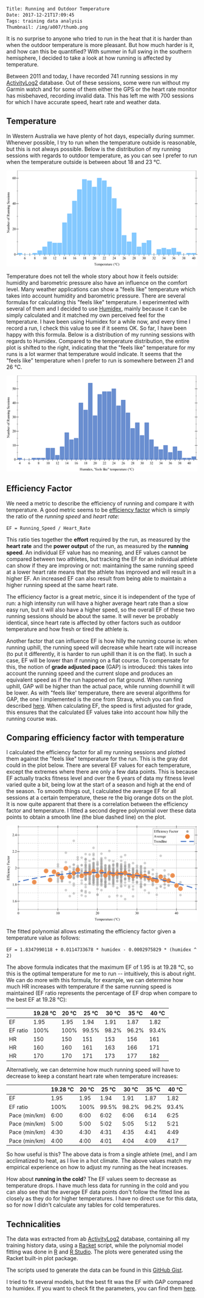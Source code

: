     Title: Running and Outdoor Temperature
    Date: 2017-12-21T17:09:45
    Tags: training data analysis
    Thumbnail: /img/a007/thumb.png
    
It is no surprise to anyone who tried to run in the heat that it is harder
than when the outdoor temperature is more pleasant.  But how much harder is
it, and how can this be quantified?  With summer in full swing in the southern
hemisphere, I decided to take a look at how running is affected by
temperature.

<!-- more -->

Between 2011 and today, I have recorded 741 running sessions in my
[ActivityLog2][al-link] database.  Out of these sessions, some were run
without my Garmin watch and for some of them either the GPS or the heart rate
monitor has misbehaved, recording invalid data.  This has left me with 700
sessions for which I have accurate speed, heart rate and weather data.

## Temperature

In Western Australia we have plenty of hot days, especially during
summer. Whenever possible, I try to run when the temperature outside is
reasonable, but this is not always possible.  Below is the distribution of my
running sessions with regards to outdoor temperature, as you can see I prefer
to run when the temperature outside is between about 18 and 23 ℃.

![](/img/a007/temperature-hist.svg)

Temperature does not tell the whole story about how it feels outside: humidity
and barometric pressure also have an influence on the comfort level.  Many
weather applications can show a "feels like" temperature which takes into
account humidity and barometric pressure.  There are several formulas for
calculating this "feels like" temperature.  I experimented with several of
them and I decided to use [Humidex][hx-link], mainly because it can be simply
calculated and it matched my own perceived feel for the temperature.  I have
been using Humidex for a while now, and every time I record a run, I check
this value to see if it seems OK.  So far, I have been happy with this
formula.  Below is a distribution of my running sessions with regards to
Humidex.  Compared to the temperature distribution, the entire plot is shifted
to the right, indicating that the "feels like" temperature for my runs is a
lot warmer that temperature would indicate.  It seems that the "feels like"
temperature when I prefer to run is somewhere between 21 and 26 ℃.

![](/img/a007/humidex-hist.svg)

## Efficiency Factor

We need a metric to describe the efficiency of running and compare it with
temperature.  A good metric seems to be [efficiency factor][ef-link] which is
simply the ratio of the *running speed* and *heart rate*:

    EF = Running_Speed / Heart_Rate
    
This ratio ties together the **effort** required by the run, as measured by
the **heart rate** and the **power output** of the run, as measured by the
**running speed**.  An individual EF value has no meaning, and EF values
cannot be compared between two athletes, but tracking the EF for an individual
athlete can show if they are improving or not: maintaining the same running
speed at a lower heart rate means that the athlete has improved and will
result in a higher EF.  An increased EF can also result from being able to
maintain a higher running speed at the same heart rate.

The efficiency factor is a great metric, since it is independent of the type
of run: a high intensity run will have a higher average heart rate than a slow
easy run, but it will also have a higher speed, so the overall EF of these two
running sessions should be about the same.  It will never be probably
identical, since heart rate is affected by other factors such as outdoor
temperature and how fresh or tired the athlete is.

Another factor that can influence EF is how hilly the running course is: when
running uphill, the running speed will decrease while heart rate will increase
(to put it differently, it is harder to run uphill than it is on the flat).
In such a case, EF will be lower than if running on a flat course.  To
compensate for this, the notion of **grade adjusted pace** (GAP) is
introduced: this takes into account the running speed and the current slope
and produces an equivalent speed as if the run happened on flat ground.  When
running uphill, GAP will be higher than the actual pace, while running
downhill it will be lower.  As with "feels like' temperature, there are
several algorithms for GAP, the one I implemented is the one from Strava,
which you can find described [here][gap-link].  When calculating EF, the speed
is first adjusted for grade, this ensures that the calculated EF values take
into account how hilly the running course was.

## Comparing efficiency factor with temperature

I calculated the efficiency factor for all my running sessions and plotted
them against the "feels like" temperature for the run.  This is the gray dot
could in the plot below.  There are several EF values for each temperature,
except the extremes where there are only a few data points.  This is because
EF actually tracks fitness level and over the 6 years of data my fitness level
varied quite a bit, being low at the start of a season and high at the end of
the season.  To smooth things out, I calculated the average EF for all
sessions at a certain temperature, these re the big orange dots on the plot.
It is now quite apparent that there is a correlation between the efficiency
factor and temperature.  I fitted a second degree polynomial over these data
points to obtain a smooth line (the blue dashed line) on the plot.

![](/img/a007/humidex-ga-ef-scatter.svg)

The fitted polynomial allows estimating the efficiency factor given a
temperature value as follows:

    EF = 1.8347990118 + 0.0114733678 * humidex - 0.0002975829 * (humidex ^ 2)

The above formula indicates that the maximum EF of 1.95 is at 19.28 ℃, so
this is the optimal temperature for me to run -- intuitively, this is about
right.  We can do more with this formula, for example, we can determine how
much HR increases with temperature if the same running speed is maintained (EF
ratio represents the percentage of EF drop when compare to the best EF at
19.28 ℃):

|          | 19.28 ℃ | 20 ℃ | 25 ℃  | 30 ℃  | 35 ℃  | 40 ℃  |
|----------|---------|------|-------|-------|-------|-------|
| EF       | 1.95    | 1.95 | 1.94  | 1.91  | 1.87  | 1.82  |
| EF ratio | 100%    | 100% | 99.5% | 98.2% | 96.2% | 93.4% |
| HR       | 150     | 150  | 151   | 153   | 156   | 161   |
| HR       | 160     | 160  | 161   | 163   | 166   | 171   |
| HR       | 170     | 170  | 171   | 173   | 177   | 182   |

Alternatively, we can determine how much running speed will have to decrease
to keep a constant heart rate when temperature increases:

|               | 19.28 ℃ | 20 ℃ | 25 ℃  | 30 ℃  | 35 ℃  | 40 ℃  |
|---------------|---------|------|-------|-------|-------|-------|
| EF            | 1.95    | 1.95 | 1.94  | 1.91  | 1.87  | 1.82  |
| EF ratio      | 100%    | 100% | 99.5% | 98.2% | 96.2% | 93.4% |
| Pace (min/km) | 6:00    | 6:00 | 6:02  | 6:06  | 6:14  | 6:25  |
| Pace (min/km) | 5:00    | 5:00 | 5:02  | 5:05  | 5:12  | 5:21  |
| Pace (min/km) | 4:30    | 4:30 | 4:31  | 4:35  | 4:41  | 4:49  |
| Pace (min/km) | 4:00    | 4:00 | 4:01  | 4:04  | 4:09  | 4:17  |

So how useful is this?  The above data is from a single athlete (me), and I am
acclimatized to heat, as I live in a hot climate.  The above values match my
empirical experience on how to adjust my running as the heat increases.

How about **running in the cold**? The EF values seem to decrease as
temperature drops.  I have much less data for running in the cold and you can
also see that the average EF data points don't follow the fitted line as
closely as they do for higher temperatures.  I have no direct use for this
data, so for now I didn't calculate any tables for cold temperatures.

## Technicalities

The data was extracted from ab [ActivityLog2][al-link] database, containing
all my training history data, using a [Racket][racket-link] script, while the
polynomial model fitting was done in [R][r-link] and [R Studio][rstudio-link].
The plots were generated using the Racket built-in plot package.

The scripts used to generate the data can be found in this [GitHub
Gist][gist-link].

I tried to fit several models, but the best fit was the EF with GAP compared
to humidex.  If you want to check fit the parameters, you can find them
[here][fit-summary-link].

[al-link]: https://github.com/alex-hhh/ActivityLog2
[hx-link]: https://en.wikipedia.org/wiki/Humidex
[ef-link]: https://www.trainingpeaks.com/blog/efficiency-factor-and-decoupling/
[gap-link]: https://medium.com/strava-engineering/an-improved-gap-model-8b07ae8886c3
[gist-link]: https://gist.github.com/alex-hhh/41b94005339724421b9832c74fe54d92
[racket-link]: http://www.racket-lang.org/
[r-link]: https://www.r-project.org/
[rstudio-link]: https://www.rstudio.com/
[fit-summary-link]: https://gist.github.com/alex-hhh/41b94005339724421b9832c74fe54d92#file-fit-summary-txt
